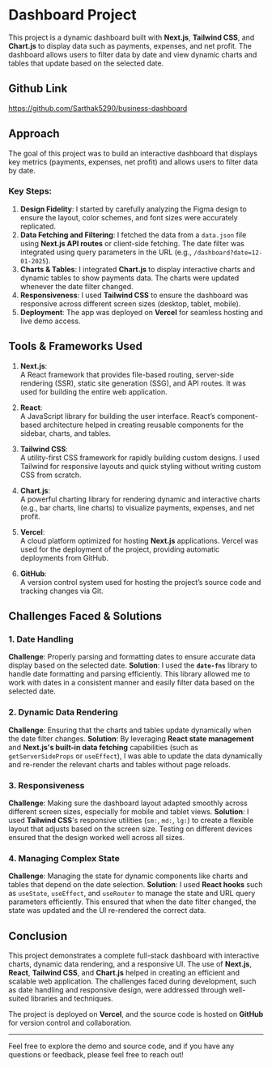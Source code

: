 # Dashboard Project

This project is a dynamic dashboard built with **Next.js**, **Tailwind CSS**, and **Chart.js** to display data such as payments, expenses, and net profit. The dashboard allows users to filter data by date and view dynamic charts and tables that update based on the selected date.

## Github Link
https://github.com/Sarthak5290/business-dashboard

## Approach

The goal of this project was to build an interactive dashboard that displays key metrics (payments, expenses, net profit) and allows users to filter data by date.

### Key Steps:
1. **Design Fidelity**: I started by carefully analyzing the Figma design to ensure the layout, color schemes, and font sizes were accurately replicated.
2. **Data Fetching and Filtering**: I fetched the data from a `data.json` file using **Next.js API routes** or client-side fetching. The date filter was integrated using query parameters in the URL (e.g., `/dashboard?date=12-01-2025`).
3. **Charts & Tables**: I integrated **Chart.js** to display interactive charts and dynamic tables to show payments data. The charts were updated whenever the date filter changed.
4. **Responsiveness**: I used **Tailwind CSS** to ensure the dashboard was responsive across different screen sizes (desktop, tablet, mobile).
5. **Deployment**: The app was deployed on **Vercel** for seamless hosting and live demo access.

## Tools & Frameworks Used

1. **Next.js**:  
   A React framework that provides file-based routing, server-side rendering (SSR), static site generation (SSG), and API routes. It was used for building the entire web application.

2. **React**:  
   A JavaScript library for building the user interface. React’s component-based architecture helped in creating reusable components for the sidebar, charts, and tables.

3. **Tailwind CSS**:  
   A utility-first CSS framework for rapidly building custom designs. I used Tailwind for responsive layouts and quick styling without writing custom CSS from scratch.

4. **Chart.js**:  
   A powerful charting library for rendering dynamic and interactive charts (e.g., bar charts, line charts) to visualize payments, expenses, and net profit.

5. **Vercel**:  
   A cloud platform optimized for hosting **Next.js** applications. Vercel was used for the deployment of the project, providing automatic deployments from GitHub.

6. **GitHub**:  
   A version control system used for hosting the project’s source code and tracking changes via Git.

## Challenges Faced & Solutions

### 1. Date Handling
**Challenge**: Properly parsing and formatting dates to ensure accurate data display based on the selected date.
**Solution**: I used the **`date-fns`** library to handle date formatting and parsing efficiently. This library allowed me to work with dates in a consistent manner and easily filter data based on the selected date.

### 2. Dynamic Data Rendering
**Challenge**: Ensuring that the charts and tables update dynamically when the date filter changes.
**Solution**: By leveraging **React state management** and **Next.js's built-in data fetching** capabilities (such as `getServerSideProps` or `useEffect`), I was able to update the data dynamically and re-render the relevant charts and tables without page reloads.

### 3. Responsiveness
**Challenge**: Making sure the dashboard layout adapted smoothly across different screen sizes, especially for mobile and tablet views.
**Solution**: I used **Tailwind CSS**'s responsive utilities (`sm:`, `md:`, `lg:`) to create a flexible layout that adjusts based on the screen size. Testing on different devices ensured that the design worked well across all sizes.

### 4. Managing Complex State
**Challenge**: Managing the state for dynamic components like charts and tables that depend on the date selection.
**Solution**: I used **React hooks** such as `useState`, `useEffect`, and `useRouter` to manage the state and URL query parameters efficiently. This ensured that when the date filter changed, the state was updated and the UI re-rendered the correct data.

## Conclusion

This project demonstrates a complete full-stack dashboard with interactive charts, dynamic data rendering, and a responsive UI. The use of **Next.js**, **React**, **Tailwind CSS**, and **Chart.js** helped in creating an efficient and scalable web application. The challenges faced during development, such as date handling and responsive design, were addressed through well-suited libraries and techniques. 

The project is deployed on **Vercel**, and the source code is hosted on **GitHub** for version control and collaboration.

---

Feel free to explore the demo and source code, and if you have any questions or feedback, please feel free to reach out!
